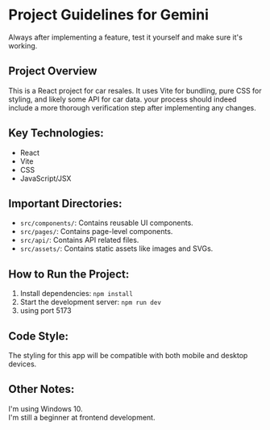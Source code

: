 # Project Guidelines for Gemini

Always after implementing a feature, test it yourself and make sure it's working.


## Project Overview

This is a React project for car resales. It uses Vite for bundling, pure CSS for styling, and likely some API for car data.
your process should indeed include a more thorough verification step after implementing any changes.

## Key Technologies:

- React
- Vite
- CSS
- JavaScript/JSX

## Important Directories:

- `src/components/`: Contains reusable UI components.
- `src/pages/`: Contains page-level components.
- `src/api/`: Contains API related files.
- `src/assets/`: Contains static assets like images and SVGs.

## How to Run the Project:

1. Install dependencies: `npm install`
2. Start the development server: `npm run dev`
3. using port 5173



## Code Style:

The styling for this app will be compatible with both mobile and desktop devices.

## Other Notes:

I'm using Windows 10.   
I'm still a beginner at frontend development.

